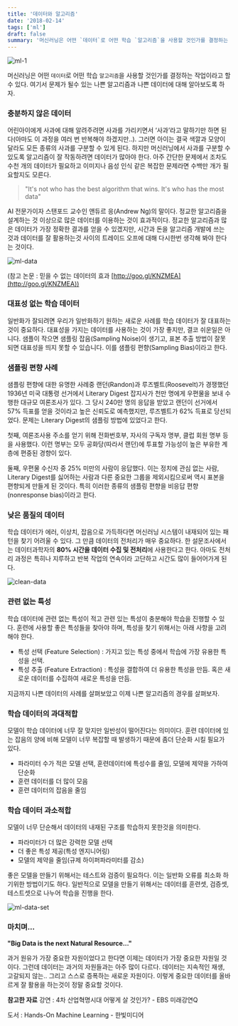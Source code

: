 ```yaml
---
title: '데이터와 알고리즘'
date: '2018-02-14'
tags: ['ml']
draft: false
summary: '머신러닝은 어떤 `데이터`로 어떤 학습 `알고리즘`을 사용할 것인가를 결정하는 작업이라고 할수 있다. 여기서 문제가 될수 있는 나쁜 알고리즘과 나쁜 데이터에 대해 알아보도록 하자.'
---
```


![ml-1](/posts/ai/ml-process.png)

머신러닝은 어떤 `데이터`로 어떤 학습 `알고리즘`을 사용할 것인가를 결정하는 작업이라고 할수 있다. 여기서 문제가 될수 있는 나쁜 알고리즘과 나쁜 데이터에 대해 알아보도록 하자.

### 충분하지 않은 데이터

어린아이에게 사과에 대해 알려주려면 사과를 가리키면서 ‘사과’라고 말하기만 하면 된다(아마도 이 과정을 여러 번 반복해야 하겠지만..). 그러면 아이는 결국 색깔과 모양이 달라도 모든 종류의 사과를 구분할 수 있게 된다. 하지만 머신러닝에서 사과를 구분할 수 있도록 알고리즘이 잘 작동하려면 데이터가 많아야 한다. 아주 간단한 문제에서 조차도 수천 개의 데이터가 필요하고 이미지나 음성 인식 같은 복잡한 문제라면 수백만 개가 필요할지도 모른다.

> "It's not who has the best algorithm that wins. It's who has the most data"

AI 전문가이자 스탠포드 교수인 앤듀르 응(Andrew Ng)의 말이다. 정교한 알고리즘을 설계하는 것 이상으로 많은 데이터를 이용하는 것이 효과적이다. 정교한 알고리즘과 많은 데이터가 가장 정확한 결과를 얻을 수 있겠지만, 시간과 돈을 알고리즘 개발에 쓰는 것과 데이터를 잘 활용하는것 사이의 트레이드 오프에 대해 다시한번 생각해 봐야 한다는 것이다.

![ml-data](/posts/ai/data.png)

(참고 논문 : 믿을 수 없는 데이터의 효과 [http://goo.gl/KNZMEA](http://goo.gl/KNZMEA))

### 대표성 없는 학습 데이터

일반화가 잘되려면 우리가 일반화하기 원하는 새로운 사례를 학습 데이터가 잘 대표하는 것이 중요하다. 대표성을 가지는 데이터를 사용하는 것이 가장 좋지만, 결코 쉬운일은 아니다.
샘플이 작으면 샘플링 잡음(Sampling Noise)이 생기고, 표본 추출 방법이 잘못되면 대표성을 띄지 못할 수 있습니다. 이를 샘플링 편향(Sampling Bias)이라고 한다.

### 샘플링 편향 사례

샘플링 편향에 대한 유명한 사례중 랜던(Randon)과 루즈벨트(Roosevelt)가 경쟁했던 1936년 미국 대통령 선거에서 Literary Digest 잡지사가 천만 명에게 우편물을 보내 수행한 대규모 여론조사가 있다. 그 당시 240만 명의 응답을 받았고 랜던이 선거에서 57% 득표를 얻을 것이라고 높은 신뢰도로 예측했지만, 루즈벨트가 62% 득표로 당선되었다. 문제는 Literary Digest의 샘플링 방법에 있었다고 한다.

첫째, 여론조사용 주소를 얻기 위해 전화번호부, 자사의 구독자 명부, 클럽 회원 명부 등을 사용했다. 이런 명부는 모두 공화당(따라서 랜던)에 투표할 가능성이 높은 부유한 계층에 편중된 경향이 있다.

둘째, 우편물 수신자 중 25% 미만의 사람이 응답했다. 이는 정치에 관심 없는 사람, Literary Digest를 싫어하는 사람과 다른 중요한 그룹을 제외시킴으로써 역시 표본을 편향되게 만들게 된 것이다. 특히 이러한 종류의 샘플링 편향을 비응답 편향(nonresponse bias)이라고 한다.

### 낮은 품질의 데이터

학습 데이터가 에러, 이상치, 잡음으로 가득하다면 머신러닝 시스템이 내재되어 있는 패턴을 찾기 어려울 수 있다. 그 만큼 데이터의 전처리가 매우 중요하다. 한 설문조사에서는 데이터과학자의 **80% 시간을 데이터 수집 및 전처리**에 사용한다고 한다. 아마도 전처리 과정은 특히나 지루하고 반복 작업의 연속이라 고단하고 시간도 많이 들어어가게 된다.

![clean-data](/posts/ai/cleaning-time.jpg)

### 관련 없는 특성

학습 데이터에 관련 없는 특성이 적고 관련 있는 특성이 충분해야 학습을 진행할 수 있다.
훈련에 사용할 좋은 특성들을 찾아야 하며, 특성을 찾기 위해서는 아래 사항을 고려 해야 한다.

- 특성 선택 (Feature Selection) : 가지고 있는 특성 중에서 학습에 가장 유용한 특성을 선택.
- 특성 추출 (Feature Extraction) : 특성을 결합하여 더 유용한 특성을 만듬. 혹은 새로운 데이터를 수집하여 새로운 특성을 만듬.

지금까지 나쁜 데이터의 사례를 살펴보았고 이제 나쁜 알고리즘의 경우를 살펴보자.

### 학습 데이터의 과대적합

모델이 학습 데이터에 너무 잘 맞지만 일반성이 떨어진다는 의미이다.
훈련 데이터에 있는 잡음의 양에 비해 모델이 너무 복잡할 때 발생하기 때문에 좀더 단순화 시킬 필요가 있다.

- 파라미터 수가 적은 모델 선택, 훈련데이터에 특성수를 줄임, 모델에 제약을 가하여 단순화
- 훈련 데이터를 더 많이 모음
- 훈련 데이터의 잡음을 줄임

### 학습 데이터 과소적합

모델이 너무 단순해서 데이터의 내재된 구조를 학습하지 못한것을 의미한다.

- 파라미터가 더 많은 강력한 모델 선택
- 더 좋은 특성 제공(특성 엔지니어링)
- 모델의 제약을 줄임(규제 하이퍼파라미터를 감소)

좋은 모델을 만들기 위해서는 테스트와 검증이 필요하다. 이는 일반화 오류를 최소화 하기위한 방법이기도 하다. 일반적으로 모델을 만들기 위해서는 데이터를 훈련셋, 검증셋, 테스트셋으로 나누어 학습을 진행을 한다.

![ml-data-set](/posts/ai/data-set.jpg)

### 마치며...

**"Big Data is the next Natural Resource..."**

과거 원유가 가장 중요한 자원이었다고 한다면 이제는 데이터가 가장 중요한 자원일 것이다.
그런데 데이터는 과거의 자원들과는 아주 많이 다르다. 데이터는 지속적인 재생, 고갈되지 않는.. 그리고 스스로 증폭하는 새로운 자원이다. 이렇게 중요한 데이터를 올바르게 잘 활용을 하는것이 정말 중요할 것이다.

**참고한 자료**
강연 : 4차 산업혁명시대 어떻게 살 것인가? - EBS 미래강연Q

도서 : Hands-On Machine Learning - 한빛미디어
